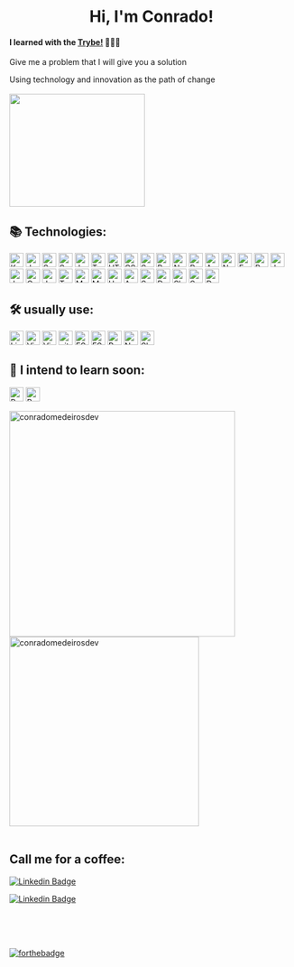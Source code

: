 <div align='center'> <h1> Hi, I'm Conrado!</h1></div>

#### I learned with the [Trybe!](https://www.betrybe.com/) 👩🏽‍💻
 
 
Give me a problem that I will give you a solution 


Using technology and innovation as the path of change 
<br />
<br />
<img src="https://media.giphy.com/media/13HBDT4QSTpveU/giphy.gif" width="240" height="200">
 ## 📚 Technologies:

<img src="https://img.shields.io/badge/kotlin-282C34.svg?style=for-the-badge&logo=kotlin&logoColor=0095D5" alt="Kotlin logo" title="Kotlin" height="25" /> <img src="https://img.shields.io/badge/Java-282C34.svg?style=for-the-badge&logo=openjdk&logoColor=ED8B00" alt="Java logo" title="Java" height="25" /> <img src="https://img.shields.io/badge/spring-282C34.svg?style=for-the-badge&logo=spring&logoColor=6DB33F" alt="Spring logo" title="Spring" height="25" /> <img src="https://img.shields.io/badge/Spring_Boot-282C34.svg?style=for-the-badge&logo=spring-boot&logoColor=6DB33F" alt="Spring logo" title="Spring" height="25" /> <img src="https://img.shields.io/badge/JavaScript-282C34?style=for-the-badge&logo=javascript&logoColor=F7DF1E" alt="JavaScript logo" title="JavaScript" height="25" /> <img src="https://img.shields.io/badge/Typescript-282C34?style=for-the-badge&logo=typescript&logoColor=007ACC" alt="Typescript logo" title="Typescript" height="25" /> <img src="https://img.shields.io/badge/HTML5-282C34?style=for-the-badge&logo=html5&logoColor=E34F26" alt="HTML5 logo" title="HTML5" height="25" /> <img src="https://img.shields.io/badge/CSS3-282C34?style=for-the-badge&logo=css3&logoColor=1572B6" alt="CSS3 logo" title="CSS3" height="25" /> <img src="https://img.shields.io/badge/Sass-282C34?style=for-the-badge&logo=css3&logoColor=CC6699" alt="Sass logo" title="CSS3" height="25" /> <img src="https://img.shields.io/badge/React-282C34?style=for-the-badge&logo=react&logoColor=61DAFB" alt="React logo" title="React.js / React Native" height="25" /> <img src="https://img.shields.io/badge/next%20js-282C34?style=for-the-badge&logo=nextdotjs&logoColor=white" alt="Next.js logo" title="Next.js" height="25" /> <img src="https://img.shields.io/badge/Redux-282C34?style=for-the-badge&logo=redux&logoColor=764ABC" alt="Redux logo" title="Redux" height="25" /> <img src="https://img.shields.io/badge/Angular-282C34?style=for-the-badge&logo=angular&logoColor=DD0031" alt="Angular logo" title="Angular" height="25" /> <img src="https://img.shields.io/badge/Node.js-282C34?style=for-the-badge&logo=Node.js&logoColor=#339933" alt="Node logo" title="Node" height="25" /> <img src="https://img.shields.io/badge/Express-282C34?style=for-the-badge&logo=Express&logoColor=#339933" alt="Express logo" title="Express" height="25" /> <img src="https://img.shields.io/badge/Python-282C34?style=for-the-badge&logo=Python&logoColor=ffdd54" alt="Python logo" title="Python" height="25" /> <img src="https://img.shields.io/badge/Junit5-282C34?style=for-the-badge&logo=junit5&logoColor=25A162" alt="Junit5 logo" title="Junit5" height="25" /> <img src="https://img.shields.io/badge/Jest-282C34?style=for-the-badge&logo=jest&logoColor=cc0000" alt="Jest logo" title="Jest" height="25" /> <img src="https://img.shields.io/badge/Cypress-282C34?style=for-the-badge&logo=cypress&logoColor=34A577" alt="Cypress logo" title="Cypress" height="25" /> <img src="https://img.shields.io/badge/Jasmine-282C34?style=for-the-badge&logo=jasmine&logoColor=8A4182" alt="Jasmine logo" title="Jasmine" height="25" /> <img src="https://img.shields.io/badge/TestingLibrary-282C34?style=for-the-badge&logo=testing-library&logoColor=%23E33332" alt="Testing Library logo" title="TestingLibrary" height="25" /> <img src="https://img.shields.io/badge/MySQL-282C34?style=for-the-badge&logo=MySQL&logoColor=f29111" alt="MySQL logo" title="MySQL" height="25" /> <img src="https://img.shields.io/badge/MongoDB-282C34?style=for-the-badge&logo=MongoDB&logoColor=589636" alt="MongoDB logo" title="MongoDB" height="25" /> <img src="https://img.shields.io/badge/Heroku-282C34?style=for-the-badge&logo=Heroku&logoColor=764ABC" alt="Heroku logo" title="Heroku" height="25" /> <img src="https://img.shields.io/badge/Amazon_AWS-282C34?style=for-the-badge&logo=amazonaws&logoColor=FF9900" alt="Amazon_AWS logo" title="Amazon_AWS" height="25" /> <img src="https://img.shields.io/badge/Sonar%20cloud-282C34?style=for-the-badge&logo=sonarcloud&logoColor=F3702A" alt="Sonar Cloud logo" title="Sonar Cloud" height="25" /> <img src="https://img.shields.io/badge/Docker-282C34?style=for-the-badge&logo=docker&logoColor=2CA5E0" alt="Docker logo" title="Docker" height="25" /> <img src="https://img.shields.io/badge/Shell_Script-282C34?style=for-the-badge&logo=gnu-bash&logoColor=white" alt="Shell Script logo" title="Shell Script" height="25" /> <img src="https://img.shields.io/badge/Socket.io-282C34?style=for-the-badge&logo=Socket.io&logoColor=white" alt="Socket.io logo" title="Socket.io" height="25" /> <img src="https://img.shields.io/badge/DATADOG-282C34?style=for-the-badge&logo=datadog&logoColor=632CA6" alt="Datadog logo" title="Datadog" height="25" />


## 🛠️ usually use:
<img src="https://img.shields.io/badge/Linux-282C34?style=for-the-badge&logo=Linux&logoColor=FFFFFF" alt="Linux logo" title="Linux" height="25" /> <img src="https://img.shields.io/badge/VS%20Code-282C34?style=for-the-badge&logo=visual-studio-code&logoColor=007ACC" alt="Visual Studio Code logo" title="Visual Studio Code" height="25" /> 
<img src="https://img.shields.io/badge/VIM-282C34?style=for-the-badge&logo=vim&logoColor=11AB00" alt="Vim logo" title="Vim" height="25" /> <img src="https://img.shields.io/badge/git-282C34?style=for-the-badge&logo=git&logoColor=F05032" alt="git logo" title="git" height="25" />  <img src="https://img.shields.io/badge/ESLint-282C34?style=for-the-badge&logo=eslint&logoColor=191970" alt191970="ESLint logo" title="ESLint" height="25" /> 
<img src="https://img.shields.io/badge/SonarLint-282C34?style=for-the-badge&logo=sonarlint&logoColor=CB2029" alt191970="ESLint logo" title="ESLint" height="25" /> <img src="https://img.shields.io/badge/Bootstrap-282C34?style=for-the-badge&logo=bootstrap&logoColor=836FFF" alt="Bootstrap logo" title="ESLint" height="25" /> <img src="https://img.shields.io/badge/Notion-282C34?style=for-the-badge&logo=notion&logoColor=FFFFF" alt="Notion logo" title="Notion" height="25" /> <img src="https://img.shields.io/badge/Slack-282C34?style=for-the-badge&logo=Slack&logoColor=2EB67D" alt="Slack logo" title="Slack" height="25" />


## 📖 I intend to learn soon:
<img src="https://img.shields.io/badge/Pandas-282C34?style=for-the-badge&logo=Pandas&logoColor=white" alt="Pandas logo" title="Pandas" height="25" />  <img src="https://img.shields.io/badge/R-282C34?style=for-the-badge&logo=R&logoColor=276DC3" alt="R logo" title="R" height="25" />

<a href="https://github.com/conradomedeirosdev">
  <img align="center" width="400px" src="https://github-readme-stats.vercel.app/api?username=conradomedeirosdev&count_private=true&show_icons=true&theme=dracula" alt="conradomedeirosdev" />
<a href="https://github.com/conradomedeirosdev">
  <img align="center" width="336px" src="https://github-readme-stats.vercel.app/api/top-langs/?username=conradomedeirosdev&count_private=true&layout=compact&theme=dracula" alt="conradomedeirosdev" />
</a>
<br />
<br />


## Call me for a coffee:

[![Linkedin Badge](https://img.shields.io/badge/linkedin-%230077B5.svg?style=for-the-badge&logo=linkedin&logoColor=white&link=https://www.linkedin.com/in/conrado-medeiros/)](https://www.linkedin.com/in/conrado-medeiros/)

[![Linkedin Badge](https://img.shields.io/badge/Gmail-D14836.svg?style=for-the-badge&logo=gmail&logoColor=white&link=mailto:conradodemedeiros@gmail.com)](mailto:conradodemedeiros@gmail.com)


<br />
<br />
<br />

[![forthebadge](https://ForTheBadge.com/images/badges/built-with-love.svg)](https://forthebadge.com)
